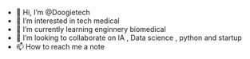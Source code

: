 - 👋 Hi, I’m @Doogietech
- 👀 I’m interested in tech medical
- 🌱 I’m currently learning enginnery biomedical
- 💞️ I’m looking to collaborate on IA , Data science , python and startup
- 📫 How to reach me a note
<!---
Doogietech/Doogietech is a ✨ special ✨ repository because its `README.md` (this file) appears on your GitHub profile.
You can click the Preview link to take a look at your changes.
--->
